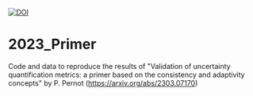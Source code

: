 

[![DOI](https://zenodo.org/badge/613322074.svg)](https://zenodo.org/badge/latestdoi/613322074)




# 2023_Primer

Code and data to reproduce the results of 
"Validation of uncertainty quantification metrics: a primer based on the consistency and adaptivity concepts" by P. Pernot
(https://arxiv.org/abs/2303.07170)
